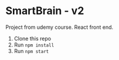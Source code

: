 # SmartBrain - v2
Project from udemy course. React front end.

1. Clone this repo
2. Run `npm install`
3. Run `npm start`
